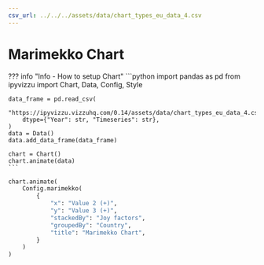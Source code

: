 ```yaml
---
csv_url: ../../../assets/data/chart_types_eu_data_4.csv
---
```


# Marimekko Chart

<div id="example_01"></div>

??? info "Info - How to setup Chart"
    ```python
    import pandas as pd
    from ipyvizzu import Chart, Data, Config, Style

    data_frame = pd.read_csv(
        "https://ipyvizzu.vizzuhq.com/0.14/assets/data/chart_types_eu_data_4.csv",
        dtype={"Year": str, "Timeseries": str},
    )
    data = Data()
    data.add_data_frame(data_frame)

    chart = Chart()
    chart.animate(data)
    ```

```python
chart.animate(
    Config.marimekko(
        {
            "x": "Value 2 (+)",
            "y": "Value 3 (+)",
            "stackedBy": "Joy factors",
            "groupedBy": "Country",
            "title": "Marimekko Chart",
        }
    )
)
```

<script src="./10_C_R_marimekko.js"></script>
